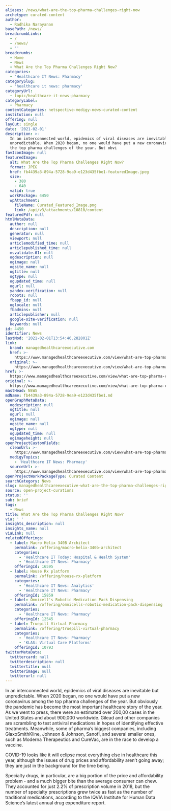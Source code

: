 ```yaml
---
aliases: /news/what-are-the-top-pharma-challenges-right-now
archetype: curated-content
author:
  - Radhika Narayanan
basePath: /news/
breadcrumbLinks:
  - /
  - /news/
  - ''
breadcrumbs:
  - Home
  - News
  - What Are the Top Pharma Challenges Right Now?
categories:
  - 'Healthcare IT News: Pharmacy'
categorySlug:
  - 'healthcare it news: pharmacy'
categoryUrl:
  - topic/healthcare-it-news-pharmacy
categoryLabel:
  - Pharmacy
contentCategories: netspective-medigy-news-curated-content
institution: null
offering: null
layOut: single
date: '2021-02-01'
description: >-
  In an interconnected world, epidemics of viral diseases are inevitable but
  unpredictable. When 2020 began, no one would have put a new coronavirus among
  the top pharma challenges of the year. But obvi
favIconImage: null
featuredImage:
  alt: What Are the Top Pharma Challenges Right Now?
  format: JPEG
  href: fb4439a3-894a-5728-9ea9-e123d435fbe1-featuredImage.jpeg
  size:
    - 380
    - 640
  valid: true
  workPackage: 4450
  wpAttachment:
    fileName: Curated_Featured_Image.png
    link: /api/v3/attachments/10810/content
featuredPdf: null
htmlMetaData:
  author: null
  description: null
  generator: null
  viewport: null
  articlemodified_time: null
  articlepublished_time: null
  msvalidate.01: null
  ogdescription: null
  ogimage: null
  ogsite_name: null
  ogtitle: null
  ogtype: null
  ogupdated_time: null
  ogurl: null
  yandex-verification: null
  robots: null
  fbapp_id: null
  oglocale: null
  fbadmins: null
  articlepublisher: null
  google-site-verification: null
  keywords: null
id: 4450
identifier: News
lastMod: '2021-02-01T13:54:46.282801Z'
link:
  brand: managedhealthcareexecutive.com
  href: >-
    https://www.managedhealthcareexecutive.com/view/what-are-top-pharma-challenges-right-now
  original: >-
    https://www.managedhealthcareexecutive.com/view/what-are-top-pharma-challenges-right-now
href: >-
  https://www.managedhealthcareexecutive.com/view/what-are-top-pharma-challenges-right-now
original: >-
  https://www.managedhealthcareexecutive.com/view/what-are-top-pharma-challenges-right-now
mastHead: NEWS
mdName: fb4439a3-894a-5728-9ea9-e123d435fbe1.md
openGraphMetaData:
  ogdescription: null
  ogtitle: null
  ogurl: null
  ogimage: null
  ogsite_name: null
  ogtype: null
  ogupdated_time: null
  ogimageheight: null
openProjectCustomFields:
  cleanUrl: >-
    https://www.managedhealthcareexecutive.com/view/what-are-top-pharma-challenges-right-now
  medigyTopics:
    - 'Healthcare IT News: Pharmacy'
  sourceUrl: >-
    https://www.managedhealthcareexecutive.com/view/what-are-top-pharma-challenges-right-now
openProjectWorkPackageType: Curated Content
searchCategory: News
slug: managedhealthcareexecutive-what-are-the-top-pharma-challenges-right-now
source: open-project-curations
status: ''
sub: brief
tags:
  - News
title: What Are the Top Pharma Challenges Right Now?
via: ' '
insights_description: null
insights_name: null
viaLink: null
relatedOfferings:
  - label: Macro Helix 340B Architect
    permalink: /offering/macro-helix-340b-architect
    categories:
      - 'Healthcare IT Today: Hospital & Health System'
      - 'Healthcare IT News: Pharmacy'
    offeringId: 16595
  - label: House Rx platform
    permalink: /offering/house-rx-platform
    categories:
      - 'Healthcare IT News: Analytics'
      - 'Healthcare IT News: Pharmacy'
    offeringId: 15859
  - label: Omnicell's Robotic Medication Pack Dispensing
    permalink: /offering/omnicells-robotic-medication-pack-dispensing
    categories:
      - 'Healthcare IT News: Pharmacy'
    offeringId: 12545
  - label: Truepill Virtual Pharmacy
    permalink: /offering/truepill-virtual-pharmacy
    categories:
      - 'Healthcare IT News: Pharmacy'
      - 'KLAS: Virtual Care Platforms'
    offeringId: 10793
twitterMetaData:
  twittercard: null
  twitterdescription: null
  twittertitle: null
  twitterimage: null
  twitterurl: null
---
```

<p>In an interconnected world, epidemics of viral diseases are inevitable but unpredictable. When 2020 began, no one would have put a new coronavirus among the top pharma challenges of the year. But obviously the pandemic has become the most important healthcare story of the year. As we went to press, there were an estimated over 200,00 cases in the United States and about 900,000 worldwide. Gilead and other companies are scrambling to test antiviral medications in hopes of identifying effective treatments. Meanwhile, some of pharma’s biggest companies, including GlaxoSmithKline, Johnson &amp; Johnson, Sanofi, and several smaller ones, such as Moderna Therapeutics and CureVac, are in the race to develop a vaccine.&nbsp;</p><p>COVID-19 looks like it will eclipse most everything else in healthcare this year, although the issues of drug prices and affordability aren’t going away; they are just in the background for the time being.&nbsp;</p><p>Specialty drugs, in particular, are a big portion of the price and affordability problem - and a much bigger bite than the average consumer can chew. They accounted for just 2.2% of prescription volume in 2018, but the number of specialty prescriptions grew twice as fast as the number of traditional medications, according to the IQVIA Institute for Human Data Science’s latest annual drug expenditure report.&nbsp;</p>